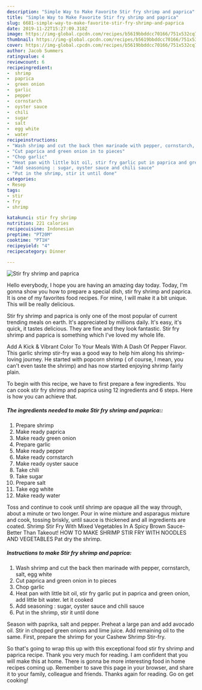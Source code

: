 ```yaml
---
description: "Simple Way to Make Favorite Stir fry shrimp and paprica"
title: "Simple Way to Make Favorite Stir fry shrimp and paprica"
slug: 6681-simple-way-to-make-favorite-stir-fry-shrimp-and-paprica
date: 2019-11-22T15:27:09.318Z
image: https://img-global.cpcdn.com/recipes/b5619bbddcc70166/751x532cq70/stir-fry-shrimp-and-paprica-recipe-main-photo.jpg
thumbnail: https://img-global.cpcdn.com/recipes/b5619bbddcc70166/751x532cq70/stir-fry-shrimp-and-paprica-recipe-main-photo.jpg
cover: https://img-global.cpcdn.com/recipes/b5619bbddcc70166/751x532cq70/stir-fry-shrimp-and-paprica-recipe-main-photo.jpg
author: Jacob Summers
ratingvalue: 4
reviewcount: 6
recipeingredient:
-  shrimp
-  paprica
-  green onion
-  garlic
-  pepper
-  cornstarch
-  oyster sauce
-  chili
-  sugar
-  salt
-  egg white
-  water
recipeinstructions:
- "Wash shrimp and cut the back then marinade with pepper, cornstarch, salt, egg white"
- "Cut paprica and green onion in to pieces"
- "Chop garlic"
- "Heat pan with little bit oil, stir fry garlic put in paprica and green onion, add little bit water. let it cooked"
- "Add seasoning : sugar, oyster sauce and chili sauce"
- "Put in the shrimp, stir it until done"
categories:
- Resep
tags:
- stir
- fry
- shrimp

katakunci: stir fry shrimp
nutrition: 221 calories
recipecuisine: Indonesian
preptime: "PT20M"
cooktime: "PT1H"
recipeyield: "4"
recipecategory: Dinner

---
```



![Stir fry shrimp and paprica](https://img-global.cpcdn.com/recipes/b5619bbddcc70166/751x532cq70/stir-fry-shrimp-and-paprica-recipe-main-photo.jpg)

Hello everybody, I hope you are having an amazing day today. Today, I'm gonna show you how to prepare a special dish, stir fry shrimp and paprica. It is one of my favorites food recipes. For mine, I will make it a bit unique. This will be really delicious.

Stir fry shrimp and paprica is only one of the most popular of current trending meals on earth. It's appreciated by millions daily. It's easy, it's quick, it tastes delicious. They are fine and they look fantastic. Stir fry shrimp and paprica is something which I've loved my whole life.

Add A Kick &amp; Vibrant Color To Your Meals With A Dash Of Pepper Flavor. This garlic shrimp stir-fry was a good way to help him along his shrimp-loving journey. He started with popcorn shrimp ( of course, I mean, you can&#39;t even taste the shrimp) and has now started enjoying shrimp fairly plain.


To begin with this recipe, we have to first prepare a few ingredients. You can cook stir fry shrimp and paprica using 12 ingredients and 6 steps. Here is how you can achieve that.

##### The ingredients needed to make Stir fry shrimp and paprica::

1. Prepare  shrimp
1. Make ready  paprica
1. Make ready  green onion
1. Prepare  garlic
1. Make ready  pepper
1. Make ready  cornstarch
1. Make ready  oyster sauce
1. Take  chili
1. Take  sugar
1. Prepare  salt
1. Take  egg white
1. Make ready  water


Toss and continue to cook until shrimp are opaque all the way through, about a minute or two longer. Pour in wine mixture and asparagus mixture and cook, tossing briskly, until sauce is thickened and all ingredients are coated. Shrimp Stir Fry With Mixed Vegetables In A Spicy Brown Sauce- Better Than Takeout! HOW TO MAKE SHRIMP STIR FRY WITH NOODLES AND VEGETABLES Pat dry the shrimp. 

##### Instructions to make Stir fry shrimp and paprica:

1. Wash shrimp and cut the back then marinade with pepper, cornstarch, salt, egg white
1. Cut paprica and green onion in to pieces
1. Chop garlic
1. Heat pan with little bit oil, stir fry garlic put in paprica and green onion, add little bit water. let it cooked
1. Add seasoning : sugar, oyster sauce and chili sauce
1. Put in the shrimp, stir it until done


Season with paprika, salt and pepper. Preheat a large pan and add avocado oil. Stir in chopped green onions and lime juice. Add remaining oil to the same. First, prepare the shrimp for your Cashew Shrimp Stir-fry. 

So that's going to wrap this up with this exceptional food stir fry shrimp and paprica recipe. Thank you very much for reading. I am confident that you will make this at home. There is gonna be more interesting food in home recipes coming up. Remember to save this page in your browser, and share it to your family, colleague and friends. Thanks again for reading. Go on get cooking!
